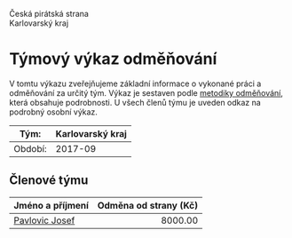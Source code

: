 Česká pirátská strana  
Karlovarský kraj

Týmový výkaz odměňování
===========================

V tomtu výkazu zveřejňujeme základní informace o vykonané práci a odměňování
za určitý tým. Výkaz je sestaven podle [metodiky odměňování][metodika],
která obsahuje podrobnosti. U všech členů týmu je uveden odkaz na podrobný osobní výkaz.

Tým:                     | Karlovarský kraj
-----------------------  | --------------------
Období:                  | 2017-09

Členové týmu
--------------

| Jméno a příjmení                  |   Odměna od strany (Kč) |
|:----------------------------------|------------------------:|
| [Pavlovic Josef](pavlovic-josef/) |                 8000.00 |


[metodika]: https://redmine.pirati.cz/projects/po/wiki/Odmenovani
